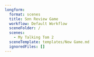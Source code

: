 ```yaml
---
longform:
  format: scenes
  title: Sơn Review Game
  workflow: Default Workflow
  sceneFolder: /
  scenes:
    - My Talking Tom 2
  sceneTemplate: templates/New Game.md
  ignoredFiles: []
---
```

